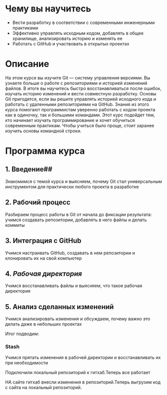 # Чему вы научитесь
* Вести разработку в соответствии с современными инженерными практиками
* Эффективно управлять исходным кодом, добавлять в общее хранилище, анализировать историю и изменять ее
* Работать с GitHub и участвовать в открытых проектах
# Описание
На этом курсе вы изучите Git — систему управления версиями. Вы узнаете больше о работе с репозиториями и историей изменений файлов. В итоге вы научитесь быстро восстанавливаться после ошибок, изучать историю изменений и вести совместную разработку. Основы Git пригодятся, если вы решите управлять историей исходного кода и работать с удаленными репозиториями на GitHub. Знания из этого курса помогают программистам уверенно работать с кодом проекта как в одиночку, так и большими командами. Этот курс подойдет тем, кто начинает изучать программирование и хочет обучиться современным практикам. Чтобы учиться было проще, стоит заранее изучить основы командной строки.
# Программа курса
## 1. Введение##
Знакомимся с темой курса и выясняем, почему Git стал универсальным инструментом для практически любого проекта в разработке

## 2. Рабочий процесс ## 

Разбираем процесс работы в Git от начала до фиксации результата: учимся создавать репозитории, добавлять в него файлы и делать коммиты
## 3. Интеграция с GitHub
Учимся настраивать GitHub, создавать в нем репозитории и клонировать их на свой компьютер

## 4. _Рабочая директория_
Учимся восстанавливать файлы и выясняем, что такое рабочая директория
## 5. __Анализ сделанных изменений__
Учимся анализировать изменения и обсуждаем, почему важно это делать даже в небольших проектах

Итог подводим:

### **Stash** ###

Учимся прятать изменения в рабочей директории и восстанавливать их при необходимости

Подключили локальный репозиторий к гитхаб.Теперь все работает

НА сайте гитхаб внесли изменения в репозиторий.Теперь выгрузим код с сайта на локальный репозиторий.
